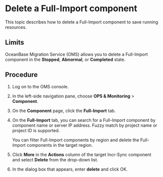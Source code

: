 # Delete a Full-Import component

This topic describes how to delete a Full-Import component to save running resources.

## Limits

OceanBase Migration Service (OMS) allows you to delete a Full-Import component in the **Stopped**, **Abnormal**, or **Completed** state.

## Procedure

1. Log on to the OMS console.

2. In the left-side navigation pane, choose **OPS & Monitoring** > **Component**.

3. On the **Component** page, click the **Full-Import** tab.

4. On the **Full-Import** tab, you can search for a Full-Import component by component name or server IP address. Fuzzy match by project name or project ID is supported.

   You can filter Full-Import components by region and delete the Full-Import components in the target region.

5. Click **More** in the **Actions** column of the target Incr-Sync component and select **Delete** from the drop-down list.

6. In the dialog box that appears, enter **delete** and click OK.
